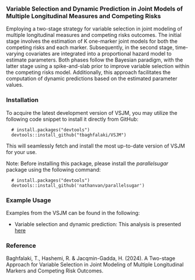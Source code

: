 ### Variable Selection and Dynamic Prediction in Joint Models of Multiple Longitudinal Measures and Competing Risks
Employing a two-stage strategy for variable selection in joint modeling of multiple longitudinal measures and competing risks outcomes. The initial stage involves the estimation of K one-marker joint models for both the competing risks and each marker. Subsequently, in the second stage, time-varying covariates are integrated into a proportional hazard model to estimate parameters. Both phases follow the Bayesian paradigm, with the latter stage using a spike-and-slab prior to improve variable selection within the competing risks model. Additionally, this approach facilitates the computation of dynamic predictions based on the estimated parameter values.


### Installation
To acquire the latest development version of VSJM, you may utilize the following code snippet to install it directly from GitHub:

```
  # install.packages("devtools")
  devtools::install_github("tbaghfalaki/VSJM")
```
This will seamlessly fetch and install the most up-to-date version of VSJM for your use.


Note: Before installing this package, please install the *parallelsugar* package using the following command:

```
  # install.packages("devtools")
  devtools::install_github('nathanvan/parallelsugar')
```

### Example Usage

Examples from the VSJM can be found in the following:

- Variable selection and dynamic prediction: This analysis is presented [here](/Exam1.md)

### Reference 
Baghfalaki, T., Hashemi, R. & Jacqmin-Gadda, H. (2024). A Two-stage Approach for Variable Selection in Joint Modeling of Multiple Longitudinal Markers and Competing Risk Outcomes. 
